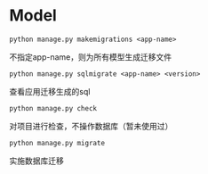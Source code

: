 # Model

```
python manage.py makemigrations <app-name>
```
不指定app-name，则为所有模型生成迁移文件



```
python manage.py sqlmigrate <app-name> <version>
```
查看应用迁移生成的sql



```
python manage.py check
```
对项目进行检查，不操作数据库（暂未使用过）



```
python manage.py migrate
```
实施数据库迁移
